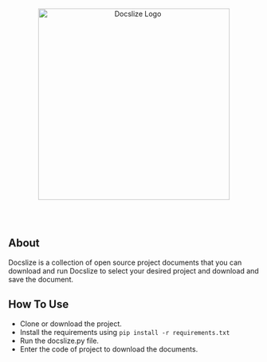 <div align='center'>
  <br />
  <p>
    <a href='https://github.com/ThisIsMatin/Docslize'><img src='https://github.com/ThisIsMatin/Docslize/blob/main/dist/logo.png?raw=true' width='384' alt='Docslize Logo' /></a>
  </p>
    <br />
  <p>
    <img src='https://img.shields.io/badge/Testing-passing-green?logo=github' alt='' />

  </p>
</div>

## About
Docslize is a collection of open source project documents that you can download and run Docslize to select your desired project and download and save the document.

## How To Use
* Clone or download the project.
* Install the requirements using ``pip install -r requirements.txt``
* Run the docslize.py file.
* Enter the code of project to download the documents.